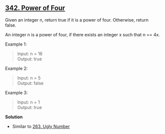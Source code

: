 ## [342. Power of Four](https://leetcode.com/problems/power-of-four/)  
Given an integer n, return true if it is a power of four. Otherwise, return false.

An integer n is a power of four, if there exists an integer x such that n == 4x.

 

Example 1:
>Input: n = 16  
Output: true  

Example 2:
>Input: n = 5  
Output: false  

Example 3:
>Input: n = 1  
Output: true  

**Solution**
* Similar to [263. Ugly Number](../../201-300/263.UglyNumber)  
